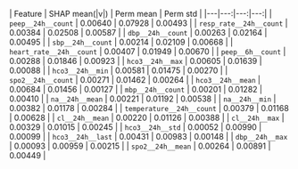
| Feature | SHAP mean(|v|) | Perm mean | Perm std |
|---|---:|---:|---:|
| `peep__24h__count` | 0.00640 | 0.07928 | 0.00493 |
| `resp_rate__24h__count` | 0.00384 | 0.02508 | 0.00587 |
| `dbp__24h__count` | 0.00263 | 0.02164 | 0.00495 |
| `sbp__24h__count` | 0.00214 | 0.02109 | 0.00668 |
| `heart_rate__24h__count` | 0.00407 | 0.01949 | 0.00670 |
| `peep__6h__count` | 0.00288 | 0.01846 | 0.00923 |
| `hco3__24h__max` | 0.00605 | 0.01639 | 0.00088 |
| `hco3__24h__min` | 0.00581 | 0.01475 | 0.00270 |
| `spo2__24h__count` | 0.00271 | 0.01462 | 0.00264 |
| `hco3__24h__mean` | 0.00684 | 0.01456 | 0.00127 |
| `mbp__24h__count` | 0.00201 | 0.01282 | 0.00410 |
| `na__24h__mean` | 0.00221 | 0.01192 | 0.00538 |
| `na__24h__min` | 0.00382 | 0.01178 | 0.00284 |
| `temperature__24h__count` | 0.00379 | 0.01168 | 0.00628 |
| `cl__24h__mean` | 0.00220 | 0.01126 | 0.00388 |
| `cl__24h__max` | 0.00329 | 0.01015 | 0.00245 |
| `hco3__24h__std` | 0.00052 | 0.00990 | 0.00099 |
| `hco3__24h__last` | 0.00431 | 0.00983 | 0.00148 |
| `dbp__24h__max` | 0.00093 | 0.00959 | 0.00215 |
| `spo2__24h__mean` | 0.00264 | 0.00891 | 0.00449 |
